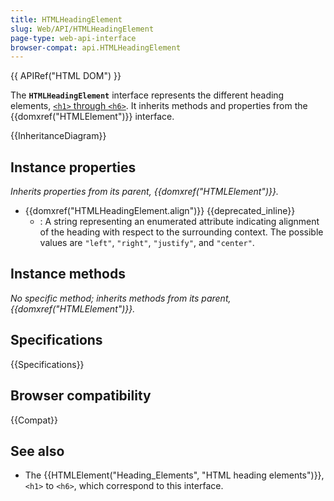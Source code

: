 ```yaml
---
title: HTMLHeadingElement
slug: Web/API/HTMLHeadingElement
page-type: web-api-interface
browser-compat: api.HTMLHeadingElement
---
```


{{ APIRef("HTML DOM") }}

The **`HTMLHeadingElement`** interface represents the different heading elements, [`<h1>` through `<h6>`](/en-US/docs/Web/HTML/Reference/Element/Heading_Elements). It inherits methods and properties from the {{domxref("HTMLElement")}} interface.

{{InheritanceDiagram}}

## Instance properties

_Inherits properties from its parent, {{domxref("HTMLElement")}}._

- {{domxref("HTMLHeadingElement.align")}} {{deprecated_inline}}
  - : A string representing an enumerated attribute indicating alignment of the heading with respect to the surrounding context. The possible values are `"left"`, `"right"`, `"justify"`, and `"center"`.

## Instance methods

_No specific method; inherits methods from its parent, {{domxref("HTMLElement")}}._

## Specifications

{{Specifications}}

## Browser compatibility

{{Compat}}

## See also

- The {{HTMLElement("Heading_Elements", "HTML heading elements")}}, `<h1>` to `<h6>`, which correspond to this interface.

